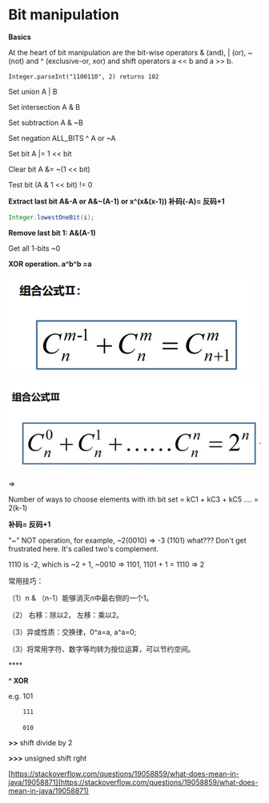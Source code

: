 # Bit manipulation

**Basics**

At the heart of bit manipulation are the bit-wise operators & \(and\), \| \(or\), ~ \(not\) and ^ \(exclusive-or, xor\) and shift operators a &lt;&lt; b and a &gt;&gt; b.



```text
Integer.parseInt("1100110", 2) returns 102
```

Set union A \| B

Set intersection A & B

Set subtraction A & ~B

Set negation ALL\_BITS ^ A or ~A

Set bit A \|= 1 &lt;&lt; bit

Clear bit A &= ~\(1 &lt;&lt; bit\)

Test bit \(A & 1 &lt;&lt; bit\) != 0

**Extract last bit A&-A or A&~\(A-1\) or x^\(x&\(x-1\)\)     补码\(-A\)= 反码+1**

```java
Integer.lowestOneBit(i);
```

**Remove last bit 1: A&\(A-1\)**

Get all 1-bits ~0

**XOR operation.  a^b^b =a**

![](../.gitbook/assets/image%20%284%29.png)

![](../.gitbook/assets/image%20%283%29.png)

=&gt; 

Number of ways to choose elements with ith bit set = kC1 + kC3 + kC5 …. = 2\(k-1\)



**补码= 反码+1**

"~" NOT operation, for example, ~2\(0010\) =&gt; -3 \(1101\) what??? Don't get frustrated here. It's called two's complement.

1110 is -2, which is ~2 + 1, ~0010 =&gt; 1101, 1101 + 1 = 1110 =&gt; 2



常用技巧：

（1）n & （n-1）能够消灭n中最右侧的一个1。

（2） 右移：除以2， 左移：乘以2。

（3）异或性质：交换律，0^a=a, a^a=0;

（3）将常用字符、数字等均转为按位运算，可以节约空间。

\*\*\*\*

**^  XOR**

e.g. 101

        111

        010



**&gt;&gt;** shift divide by 2

**&gt;&gt;&gt;** unsigned shift rght

[https://stackoverflow.com/questions/19058859/what-does-mean-in-java/19058871](https://stackoverflow.com/questions/19058859/what-does-mean-in-java/19058871)

